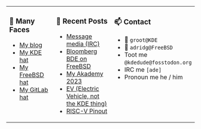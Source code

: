 
<table><tr>
  
<td valign="top" width="30%">
  
### 🙋 Many Faces

- [My blog](https://euroquis.nl/bobulate/)
- [My KDE hat](https://invent.kde.org/adridg)
- [My FreeBSD hat](https://wiki.freebsd.org/AdriaanDeGroot)
- [My GitLab hat](https://gitlab.com/adriaandegroot)
</td>

<td valign="top" width="40%">
  
### 💬 Recent Posts

<!-- BLOG-POST-LIST:START -->
- [Message media &lpar;IRC&rpar;](https://euroquis.nl//calamares/2023/08/27/irc.html)
- [Bloomberg BDE on FreeBSD](https://euroquis.nl//freebsd/2023/08/17/bloomberg.html)
- [My Akademy 2023](https://euroquis.nl//kde/2023/08/06/akademy.html)
- [EV &lpar;Electric Vehicle, not the KDE thing&rpar;](https://euroquis.nl//blabla/2023/07/24/ev.html)
- [RISC-V Pinout](https://euroquis.nl//kde/2023/07/05/pinout.html)
<!-- BLOG-POST-LIST:END -->
</td>

<td valign="top" width="30%">
  
### 📫 Contact

- 📧 `groot@KDE`
- 📧 `adridg@FreeBSD`
- Toot me `@kdedude@fosstodon.org`
- IRC me `[ade]`
- Pronoun me he / him
</td>

</tr></table>
